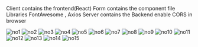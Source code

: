 Client contains the frontend(React)
Form contains the component file
Libraries FontAwesome , Axios
Server contains the Backend
enable CORS in browser

![no1](155505.png)
![no2](155530.png)
![no3](155551.png)
![no4](155622.png)
![no5](155643.png)
![no6](155703.png)
![no7](155728.png)
![no8](155759.png)
![no9](155826.png)
![no10](155848.png)
![no11](155912.png)
![no12](155934.png)
![no13](155956.png)
![no14](160015.png)
![no15](160034.png)
